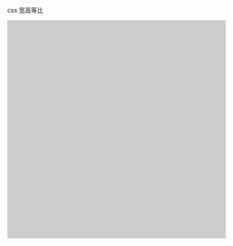 css 宽高等比

<div style="width:100%; background:#ccc; position:relative">
	<div style="padding-top:100%;"></div>
	<div style="position:absolute;left:0;top:0; right:0; bottom:0; background:#green"></div>
</div>